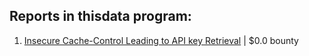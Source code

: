 ## Reports in thisdata program:
1. [Insecure Cache-Control Leading to API key Retrieval](https://hackerone.com/reports/231805) | $0.0 bounty